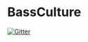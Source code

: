 # BassCulture

[![Gitter](https://badges.gitter.im/Join%20Chat.svg)](https://gitter.im/bassculture/BassCulture?utm_source=badge&utm_medium=badge&utm_campaign=pr-badge&utm_content=badge)